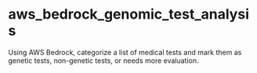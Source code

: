 # aws_bedrock_genomic_test_analysis
Using AWS Bedrock, categorize a list of medical tests and mark them as genetic tests, non-genetic tests, or needs more evaluation.
